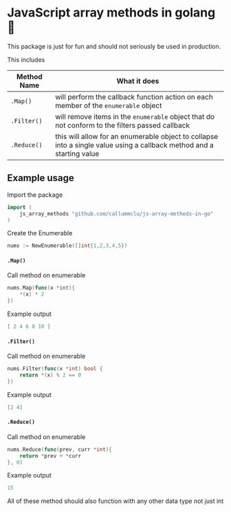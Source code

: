 # JavaScript array methods in golang 🤯

This package is just for fun and should not seriously be used in production.

This includes

| Method Name   | What it does                                                                                                          |
| ------------- | --------------------------------------------------------------------------------------------------------------------- |
| `.Map()`    | will perform the callback function action on each member of the `enumerable` object                                 |
| `.Filter()` | will remove items in the `enumerable` object that do not conform to the filters passed callback                     |
| `.Reduce()` | this will allow for an enumerable object to collapse into a single value using a callback method and a starting value |

## Example usage

Import the package

```go
import (
	js_array_methods "github.com/callummclu/js-array-methods-in-go"
)
```

Create the Enumerable

```go
nums := NewEnumerable([]int{1,2,3,4,5})
```

#### `.Map()`

Call method on enumerable

```go
nums.Map(func(x *int){
	*(x) * 2
})
```

Example output

```go
[ 2 4 6 8 10 ]
```

#### `.Filter()`

Call method on enumerable

```go
nums.Filter(func(x *int) bool {
	return *(x) % 2 == 0
})
```

Example output

```go
[2 4]
```

#### `.Reduce()`

Call method on enumerable

```go
nums.Reduce(func(prev, curr *int){
	return *prev + *curr
}, 0)
```

Example output

```go
15
```

All of these method should also function with any other data type not just int

